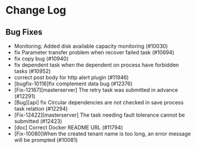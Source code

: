 # Change Log

## Bug Fixes

- Monitoring: Added disk available capacity monitoring (#10030)
- fix Parameter transfer problem when recover failed task (#10694)
- fix copy bug (#10940)
- fix dependent task when the dependent on process have forbidden tasks (#10952)
- correct post body for http alert plugin (#11946)
- [bugfix-10116]fix complement data bug (#12376)
- [Fix-12167][masterserver] The retry task was submitted in advance (#12291)
- [Bug][api] fix Circular dependencies are not checked in save process task relation (#12294)
- [Fix-12422][masterserver] The task needing fault tolerance cannot be submitted (#12423)
- [doc] Correct Docker README URL (#11794)
- [Fix-10080]When the created tenant name is too long, an error message will be prompted (#10081)
